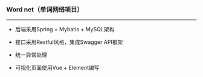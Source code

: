 ### Word net（单词网络项目）

---

- 后端采用Spring + Mybatis + MySQL架构

- 接口采用Restful风格，集成Swagger API框架

- 统一异常处理

- 可视化页面使用Vue + Element编写

